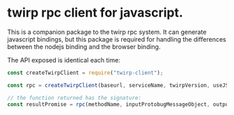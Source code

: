 # twirp rpc client for javascript.

This is a companion package to the twirp rpc system. It can generate
javascript bindings, but this package is required for handling the differences
between the nodejs binding and the browser binding.

The API exposed is identical each time:

```javascript
const createTwirpClient = require("twirp-client");

const rpc = createTwirpClient(baseurl, serviceName, twirpVersion, useJSON, extraHeaders);

// the function returned has the signature:
const resultPromise = rpc(methodName, inputProtobugMessageObject, outputProtobufMessageClass);
```

